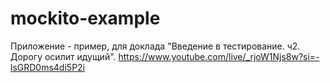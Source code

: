 # mockito-example

Приложение - пример, для доклада "Введение в тестирование. ч2. Дорогу осилит идущий".
https://www.youtube.com/live/_rjoW1Njs8w?si=-lsGRD0ms4di5P2i
